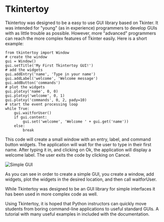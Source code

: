 # Tkintertoy

Tkintertoy was designed to be a easy to use GUI library based on Tkinter.
It was intended for "young" (as in experience) programmers to develop GUIs
with as little trouble as possible. However, more "advanced" programmers can
reach the more complex features of Tkinter easily. Here is a short example:

    from tkintertoy import Window
    # create the window
    gui = Window()
    gui.setTitle('My First Tkintertoy GUI!')
    # add the widgets
    gui.addEntry('name', 'Type in your name')
    gui.addLabel('welcome', 'Welcome message')
    gui.addButton('commands')
    # plot the widgets
    gui.plotxy('name', 0, 0)
    gui.plotxy('welcome', 0, 1)
    gui.plotxy('commands', 0, 2, pady=10)
    # start the event processing loop
    while True:
        gui.waitforUser()
        if gui.content:
            gui.set('welcome', 'Welcome ' + gui.get('name'))
        else:
            break
    
This code will create a small window with an entry, label, and command button
widgets. The application will wait for the user to type in their first name.
After typing it in, and clicking on Ok, the application will display a welcome
label. The user exits the code by clicking on Cancel.

![Simple GUI](http://tkintertoy.readthedocs.io/en/1.6/_images/first.png)

As you can see in order to create a simple GUI, you create a window, add widgets,
plot the widgets in the desired location, and then call waitforUser.

While Tkintertoy was designed to be an GUI library for simple interfaces it
has been used in more complex code as well. 

Using Tkintertoy, it is hoped that Python instructors can quickly move students
from boring command-line applications to useful standard GUIs. A tutorial with
many useful examples in included with the documentation.
    
    

